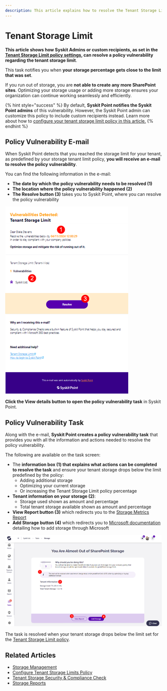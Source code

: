 ```yaml
---
description: This article explains how to resolve the Tenant Storage Limit policy vulnerability.
---
```


# Tenant Storage Limit

**This article shows how Syskit Admins or custom recipients, as set in the [Tenant Storage Limit policy settings](../../governance-and-automation/automated-workflows/tenant-storage-admin.md), can resolve a policy vulnerability regarding the tenant storage limit**.

This task notifies you when **your storage percentage gets close to the limit that was set**. 

If you run out of storage, you are **not able to create any more SharePoint sites**. Optimizing your storage usage or adding more storage ensures your organization can continue working seamlessly and efficiently. 

{% hint style="success" %}
By default, **Syskit Point notifies the Syskit Point admins** of this vulnerability. However, the Syskit Point admin can customize this policy to include custom recipients instead. Learn more about how to
[configure your tenant storage limit policy in this article.](../../governance-and-automation/automated-workflows/tenant-storage-admin.md)
{% endhint %}


## Policy Vulnerability E-mail

When Syskit Point detects that you reached the storage limit for your tenant, as predefined by your storage tenant limit policy, **you will receive an e-mail to resolve the policy vulnerability**.

You can find the following information in the e-mail:
* **The date by which the policy vulnerability needs to be resolved (1)**
* **The location where the policy vulnerability happened (2)**
* **The Resolve button (3)** takes you to Syskit Point, where you can resolve the policy vulnerability

![Policy Vulnerability E-mail](../../.gitbook/assets/tenant-storage-limit-email.png)

**Click the View details button to open the policy vulnerability task** in Syskit Point.

## Policy Vulnerability Task

Along with the e-mail, **Syskit Point creates a policy vulnerability task** that provides you with all the information and actions needed to resolve the policy vulnerability. 

The following are available on the task screen:
* The **information box (1) that explains what actions can be completed to resolve the task** and ensure your tenant storage drops below the limit predefined by the policy:
  * Adding additional storage
  * Optimizing your current storage
  * Or increasing the Tenant Storage Limit policy percentage 
* **Tenant information on your storage (2)**:
  * Storage used shown as amount and percentage
  * Total tenant storage available shown as amount and percentage
* **View Report button (3)** which redirects you to the [Storage Metrics Report](../../storage-management/storage-reports.md#storage-metrics)
* **Add Storage button (4)** which redirects you to [Microsoft documentation](https://learn.microsoft.com/en-us/microsoft-365/commerce/add-storage-space?view=o365-worldwide) detailing how to add storage through Microsoft

![Policy Vulnerability Task](../../.gitbook/assets/resolve-governance-tasks-tenant-storage-limit.png)

The task is resolved when your tenant storage drops below the limit set for the [Tenant Storage Limit policy](../../governance-and-automation/automated-workflows/tenant-storage-admin.md). 

## Related Articles

* [Storage Management](../../storage-management/storage-management-overview.md)
* [Configure Tenant Storage Limits Policy](../../governance-and-automation/automated-workflows/tenant-storage-admin.md)
* [Tenant Storage Security & Compliance Check](../../governance-and-automation/security-compliance-checks/tenant-storage.md)
* [Storage Reports](../../storage-management/storage-reports.md)